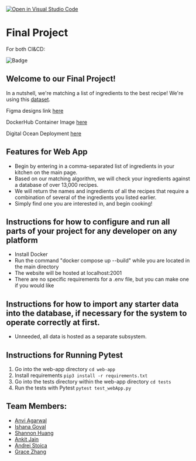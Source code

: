 [![Open in Visual Studio Code](https://classroom.github.com/assets/open-in-vscode-c66648af7eb3fe8bc4f294546bfd86ef473780cde1dea487d3c4ff354943c9ae.svg)](https://classroom.github.com/online_ide?assignment_repo_id=9556968&assignment_repo_type=AssignmentRepo)
# Final Project

For both CI&CD:

![Badge](https://github.com/software-students-fall2022/final-project-team3-final/actions/workflows/web-app.yml/badge.svg)

## Welcome to our Final Project!

In a nutshell, we're matching a list of ingredients to the best recipe! We're using this [dataset](https://www.kaggle.com/datasets/pes12017000148/food-ingredients-and-recipe-dataset-with-images?select=Food+Ingredients+and+Recipe+Dataset+with+Image+Name+Mapping.csv).

Figma designs link [here](https://www.figma.com/file/9vgLSVy1IFhfK5x9lc7Z5r/SWE-Project-5?node-id=0%3A1&t=uthrQBeSZ5pnSrXY-1)

DockerHub Container Image [here](https://hub.docker.com/r/andreistoica/swe-final-team3/tags)

Digital Ocean Deployment [here](https://sea-turtle-app-viuw8.ondigitalocean.app/)

## Features for Web App
- Begin by entering in a comma-separated list of ingredients in your kitchen on the main page.
- Based on our matching algorithm, we will check your ingredients against a database of over 13,000 recipes.
- We will return the names and ingredients of all the recipes that require a combination of several of the ingredients you listed earlier. 
- Simply find one you are interested in, and begin cooking!

## Instructions for how to configure and run all parts of your project for any developer on any platform

- Install Docker
- Run the command "docker compose up --build" while you are located in the main directory
- The website will be hosted at localhost:2001 
- There are no specific requirements for a .env file, but you can make one if you would like

## Instructions for how to import any starter data into the database, if necessary for the system to operate correctly at first.
- Unneeded, all data is hosted as a separate subsystem.

## Instructions for Running Pytest
1. Go into the web-app directory
`cd web-app`
2. Install requirements
`pip3 install -r requirements.txt`
3. Go into the tests directory within the web-app directory
`cd tests`
4. Run the tests with Pytest
`pytest test_webApp.py`

## Team Members:
- [Anvi Agarwal](https://github.com/agarwalanvi01)
- [Ishana Goyal](https://github.com/ishana-goyal)
- [Shannon Huang](https://github.com/shannonh800)
- [Ankit Jain](https://github.com/ankit181818)
- [Andrei Stoica](https://github.com/andreicstoica)
- [Grace Zhang](https://github.com/gracezhang89)

